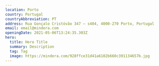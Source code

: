 ```yaml
---
location: Porto
country: Portugal
countryAbbreviation: PT
address: Rua Gonçalo Cristóvão 347 – s404, 4000-270 Porto, Portugal
email: email@mindera.com
openingDate: 2021-05-06T13:24:35.303Z
hero:
  title: Hero Title
  summary: Description
  tag: Tag
  image: https://mindera.com/928ffce31d41a6102b660c391134657b.jpg
---
```

